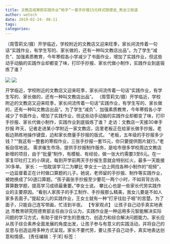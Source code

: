 ```yaml
---
title: 文教店成寒假实践作业“枪手”一套手抄报15元样式随便选_黑龙江频道
author: wetech
date: 2019-02-24- 08:11
tags: 
categories: 
---
```

（周雪莉文/摄）开学临近，学校附近的文教店又迎来旺季，家长间流传着一句话“实践作业，有学生写的、家长做的，还有一种叫文教店出品”。为了学生“减负”、加强素质教育，今年寒假各小学减少了书面作业，增加了实践作业，但这些动手动脑的实践作业却都变了味，打印手抄报、家长代做小制作，实践作业到底锻炼了谁？
<!-- more -->
                
<img align="center" border="0" src="http://p0.ifengimg.com/a/2019_09/44972a307057f2a_size298_w311_h415.png" />
                
<img align="center" border="0" src="http://p2.ifengimg.com/a/2016/0810/204c433878d5cf9size1_w16_h16.png" />
            
开学临近，学校附近的文教店又迎来旺季，家长间流传着一句话“实践作业，有学生写的、家长做的，还有一种叫文教店出品”。
（周雪莉文/摄）开学临近，学校附近的文教店又迎来旺季，家长间流传着一句话“实践作业，有学生写的、家长做的，还有一种叫文教店出品”。为了学生“减负”、加强素质教育，今年寒假各小学减少了书面作业，增加了实践作业，但这些动手动脑的实践作业却都变了味，打印手抄报、家长代做小制作，实践作业到底锻炼了谁？
走访：文教店一天接30单手抄报
昨天，记者走进某小学附近一家文教店，店里老板正在给家长做手抄报。老板边熟练地操作键盘，边和家长商量手抄报的版式。
“老板，五年级的手抄报多少钱？”“我这有一整套的寒假作业，三张手抄报一套15元，你只要提供图片就行。”老板自信地说。
需求催生市场，提供手抄报制作服务，是哈市很多学校周边文教店新增的项目，由于“批量”制作，有模板、有经验，做一张大约需要3至6元。在一家复印社打工的小琪说，每到开学前两天手抄报生意就会特别红火，最多一天能接30多单。
家长：一怕耽误学习二为攀比
李女士一边上网找各种小制作的“视频”，一边监督着正在计时做口算题的儿子。她说，老师留的手抄报、制作等实践作业，被她换成了50道口算题。“孩子画张手抄报至少要花一两个小时，不如背背古诗、算算数学题，提高学习成绩最重要。”李女士说。
攀比心也是一些家长代劳实践作业的主要原因。“看别人家孩子的手工制作、手抄报那么精美，我女儿要是不如人家多丢面子。”提起女儿的实践作业，王女士就有一种“打牙往肚子咽”的苦楚。为了面子，只能自己连写带画，忙活到半夜。
【专家观点】
让孩子自己动手真实地表达
市教育研究院德育部主任由沙丘认为，实践作业是一种运用多元智能解决实际问题的学习方式，有助于提升学生的思维力、创造力和综合解决问题能力。家长应从孩子综合素养全面发展的角度出发，让孩子参与有意义的实践活动，并将自己的反思与创造运用多种方式呈现。家长不要代劳，要让孩子自己动手，真实地表达创意和情感。
[责任编辑：于洋]
标签：
 
 
 
             

